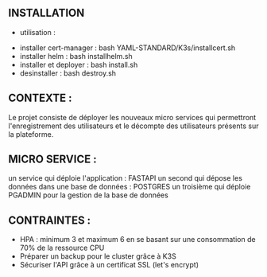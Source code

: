 
## INSTALLATION
 * utilisation :
- installer cert-manager : bash YAML-STANDARD/K3s/installcert.sh
- installer helm : bash installhelm.sh
- installer et deployer : bash install.sh
- desinstaller : bash destroy.sh


## CONTEXTE :
Le projet consiste de déployer les nouveaux micro services qui permettront 
l'enregistrement des utilisateurs et le décompte des utilisateurs présents 
sur la plateforme.

## MICRO SERVICE :
un service qui déploie l'application : FASTAPI
un second qui dépose les données dans une base de données : POSTGRES
un troisième qui déploie PGADMIN pour la gestion de la base de données

## CONTRAINTES :
- HPA : minimum 3 et maximum 6 en se basant sur une consommation de 70% de la ressource CPU
- Préparer un backup pour le cluster grâce à K3S
- Sécuriser l'API grâce à un certificat SSL (let's encrypt)
